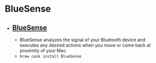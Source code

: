 # BlueSense
- [BlueSense](https://apps.inspira.io/bluesense/)
  - 
  - BlueSense analyzes the signal of your Bluetooth device and executes any desired actions when you move or come back at proximity of your Mac.
  - `brew cask install BlueSense`
